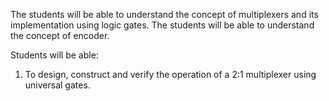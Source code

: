 


The students will be able to understand the concept of multiplexers and its implementation using logic gates. The students will be able to understand the concept of encoder.

Students will be able:
1.	To design, construct and verify the operation of a 2:1 multiplexer using universal gates. 
